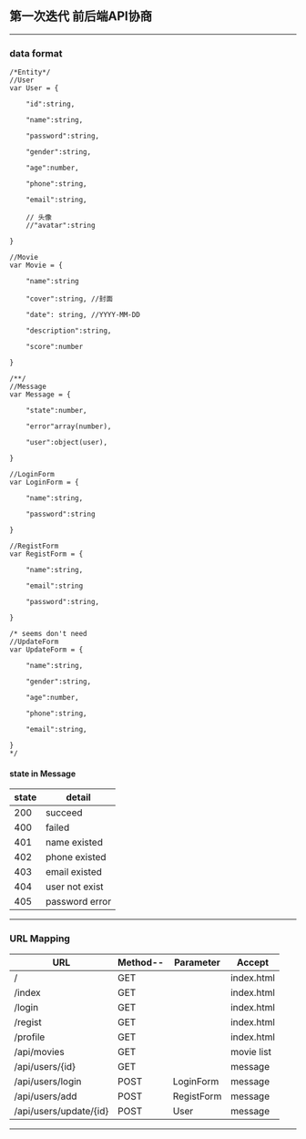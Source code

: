 ## 第一次迭代 前后端API协商
----
### data format
	/*Entity*/
	//User
	var User = {
	
		"id":string,
	
		"name":string,

		"password":string,
	
		"gender":string,
	
		"age":number,
	
		"phone":string,
	
		"email":string,
	
		// 头像
		//"avatar":string

	}
	
	//Movie
	var Movie = {
	
		"name":string
	
		"cover":string, //封面
	
		"date": string, //YYYY-MM-DD
	
		"description":string,
	
		"score":number

	}
	
	/**/
	//Message
	var Message = {

		"state":number,

		"error"array(number),

		"user":object(user),

	}

	//LoginForm
	var LoginForm = {

		"name":string,

		"password":string

	}

	//RegistForm
	var RegistForm = {

		"name":string,

		"email":string

		"password":string,

	}

	/* seems don't need
	//UpdateForm
	var UpdateForm = {
	
		"name":string,
	
		"gender":string,
	
		"age":number,
	
		"phone":string,
	
		"email":string,

	}
	*/

#### state in Message

|state|   detail       |
|-----|----------------|
|200  |succeed         |
|400  |failed          |
|401  |name existed    |
|402  |phone existed   |
|403  |email existed   |
|404  |user not exist  |
|405  |password error  |

----

### URL Mapping

|URL			  		|Method--|Parameter		|Accept    |
|-----------------------|--------|--------------|----------|
|/    			  		|GET	 |		   		|index.html|
|/index 		  		|GET	 |         		|index.html|
|/login  		  		|GET	 |         		|index.html|
|/regist 		  		|GET 	 |        		|index.html|
|/profile  		  		|GET 	 |         		|index.html|
|/api/movies      		|GET 	 |		   		|movie list|
|/api/users/{id}  		|GET 	 |		   		|message   |
|/api/users/login 		|POST	 |LoginForm	    |message   |
|/api/users/add   		|POST	 |RegistForm	|message   |
|/api/users/update/{id} |POST	 |User			|message   |


------